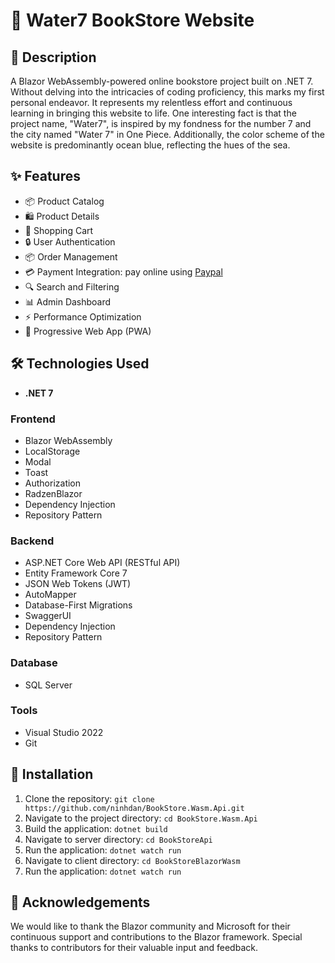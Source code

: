 # 🛒 Water7 BookStore Website
## 📝 Description
A Blazor WebAssembly-powered online bookstore project built on .NET 7. Without delving into the intricacies of coding proficiency, this marks my first personal endeavor. It represents my relentless effort and continuous learning in bringing this website to life.
One interesting fact is that the project name, "Water7", is inspired by my fondness for the number 7 and the city named "Water 7" in One Piece. Additionally, the color scheme of the website is predominantly ocean blue, reflecting the hues of the sea.

## ✨ Features
- 📦 Product Catalog
- 🛍️ Product Details
- 🛒 Shopping Cart
- 🔒 User Authentication
- 📦 Order Management
- 💳 Payment Integration: pay online using [Paypal](https://www.paypal.com/)
- 🔍 Search and Filtering
- 📊 Admin Dashboard
- ⚡ Performance Optimization
- 📱 Progressive Web App (PWA)

## 🛠️ Technologies Used
- **.NET 7**
### Frontend
- Blazor WebAssembly
- LocalStorage
- Modal
- Toast
- Authorization
- RadzenBlazor
- Dependency Injection
- Repository Pattern

### Backend
- ASP.NET Core Web API (RESTful API)
- Entity Framework Core 7
- JSON Web Tokens (JWT)
- AutoMapper
- Database-First Migrations
- SwaggerUI
- Dependency Injection
- Repository Pattern

### Database
- SQL Server 

### Tools
- Visual Studio 2022
- Git

## 🚀 Installation
1. Clone the repository: `git clone https://github.com/ninhdan/BookStore.Wasm.Api.git`
2. Navigate to the project directory: `cd BookStore.Wasm.Api`
3. Build the application: `dotnet build`
4. Navigate to server directory: `cd BookStoreApi`
5. Run the application: `dotnet watch run`
6. Navigate to client directory: `cd BookStoreBlazorWasm`
7. Run the application: `dotnet watch run`

## 🙏 Acknowledgements
We would like to thank the Blazor community and Microsoft for their continuous support and contributions to the Blazor framework. Special thanks to contributors for their valuable input and feedback.

